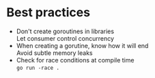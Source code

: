 # Best practices

- Don't create goroutines in libraries\
  Let consumer control concurrency
- When creating a gorutine, know how it will end\
  Avoid subtle memory leaks
- Check for race conditions at compile time\
  `go run -race .`

